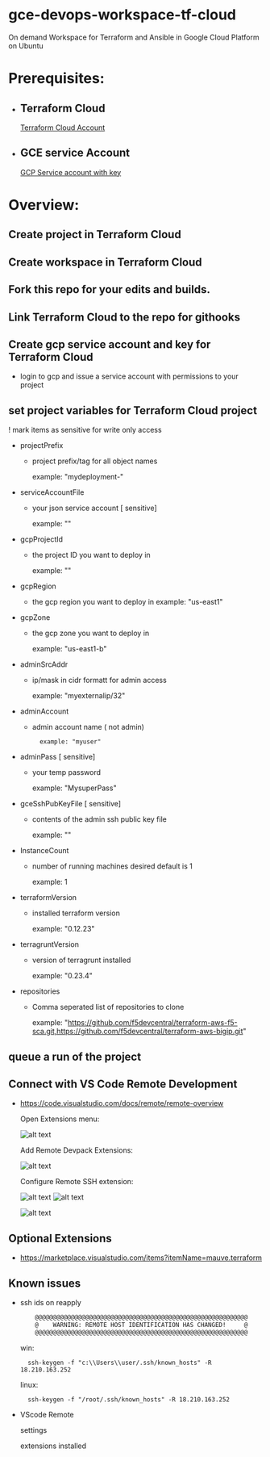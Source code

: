 # gce-devops-workspace-tf-cloud
On demand Workspace for Terraform and Ansible in Google Cloud Platform on Ubuntu

# Prerequisites:

- ## Terraform Cloud
    [Terraform Cloud Account](https://app.terraform.io/)

- ## GCE service Account
    [GCP Service account with key](https://console.cloud.google.com/iam-admin/serviceaccounts/)

# Overview:
 
## Create project in Terraform Cloud
## Create workspace in Terraform Cloud
## Fork this repo for your edits and builds.
## Link Terraform Cloud to the repo for githooks
## Create gcp service account and key for Terraform Cloud
 - login to gcp and issue a service account with permissions to your project

## set project variables for Terraform Cloud project
! mark items as sensitive for write only access
- projectPrefix
    - project prefix/tag for all object names
    
        example: "mydeployment-"

- serviceAccountFile
    - your json service account [ sensitive]
        
        example: ""

- gcpProjectId
    - the project ID you want to deploy in
        
        example: ""

- gcpRegion
    - the gcp region you want to deploy in
        example: "us-east1"

- gcpZone
    - the gcp zone you want to deploy in
        
        example: "us-east1-b"

- adminSrcAddr
    - ip/mask in cidr formatt for admin access
        
        example: "myexternalip/32"

- adminAccount
    - admin account name ( not admin)

            example: "myuser"
        
- adminPass [ sensitive]
    - your temp password
        
        example: "MysuperPass"
        
- gceSshPubKeyFile [ sensitive]
    - contents of the admin ssh public key file
        
        example: ""

- InstanceCount
    - number of running machines desired default is 1
        
         example: 1
            
- terraformVersion
    - installed terraform version
        
        example: "0.12.23"
        
- terragruntVersion
    - version of terragrunt installed
        
        example: "0.23.4"
        
- repositories
    - Comma seperated list of repositories to clone
        
        example: "https://github.com/f5devcentral/terraform-aws-f5-sca.git,https://github.com/f5devcentral/terraform-aws-bigip.git"
        
## queue a run of the project


## Connect with VS Code Remote Development
- https://code.visualstudio.com/docs/remote/remote-overview

    Open Extensions menu: 

    ![alt text][vscodeExtensions]

    [vscodeExtensions]: images/vscodeExtensions.PNG "vscode extensions"

    Add Remote Devpack Extensions: 

    ![alt text][devPack]

    [devPack]: images/remoteDevPack.PNG "Remote Dev Pack"

    Configure Remote SSH extension: 

    ![alt text][remoteExt] ![alt text][remoteConfig]

    ![alt text][sshConfig]

    [remoteExt]: images/remoteIcon.PNG "Remote SSH icon"

    [remoteConfig]: images/remoteConfig.PNG "Remote SSH config"

    [sshConfig]: images/sshConfigGCE.PNG "SSH config"

## Optional Extensions
- https://marketplace.visualstudio.com/items?itemName=mauve.terraform

## Known issues
- ssh ids on reapply
    ```bash
        @@@@@@@@@@@@@@@@@@@@@@@@@@@@@@@@@@@@@@@@@@@@@@@@@@@@@@@@@@@
        @    WARNING: REMOTE HOST IDENTIFICATION HAS CHANGED!     @
        @@@@@@@@@@@@@@@@@@@@@@@@@@@@@@@@@@@@@@@@@@@@@@@@@@@@@@@@@@@
    ```
    win:
        
        ssh-keygen -f "c:\\Users\\user/.ssh/known_hosts" -R 18.210.163.252
    linux:

        ssh-keygen -f "/root/.ssh/known_hosts" -R 18.210.163.252
- VScode Remote
     
     settings
     
     extensions installed